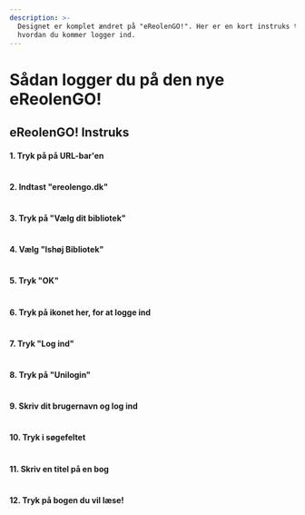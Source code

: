 ```yaml
---
description: >-
  Designet er komplet ændret på "eReolenGO!". Her er en kort instruks til,
  hvordan du kommer logger ind.
---
```


# Sådan logger du på den nye eReolenGO!

## eReolenGO! Instruks

#### 1. Tryk på på URL-bar'en

<figure><img src="../.gitbook/assets/image (1) (1).png" alt=""><figcaption></figcaption></figure>

#### 2. Indtast "ereolengo.dk"

<figure><img src="../.gitbook/assets/step-1.png" alt=""><figcaption></figcaption></figure>

#### 3. Tryk på "Vælg dit bibliotek"

<figure><img src="../.gitbook/assets/step-2.png" alt=""><figcaption></figcaption></figure>

#### 4. Vælg "Ishøj Bibliotek"

<figure><img src="../.gitbook/assets/image (2) (1).png" alt=""><figcaption></figcaption></figure>

#### 5. Tryk "OK"

<figure><img src="../.gitbook/assets/step-4.png" alt=""><figcaption></figcaption></figure>

#### 6. Tryk på ikonet her, for at logge ind

<figure><img src="../.gitbook/assets/step-5.png" alt=""><figcaption></figcaption></figure>

#### 7. Tryk "Log ind"

<figure><img src="../.gitbook/assets/step-6.png" alt=""><figcaption></figcaption></figure>

#### 8. Tryk på "Unilogin"

<figure><img src="../.gitbook/assets/step-7.png" alt=""><figcaption></figcaption></figure>

#### 9. Skriv dit brugernavn og log ind

<figure><img src="../.gitbook/assets/step-8.png" alt=""><figcaption></figcaption></figure>

#### 10. Tryk i søgefeltet

<figure><img src="../.gitbook/assets/image (3).png" alt=""><figcaption></figcaption></figure>

#### 11. Skriv en titel på en bog

<figure><img src="../.gitbook/assets/step-10.png" alt=""><figcaption></figcaption></figure>

#### 12. Tryk på bogen du vil læse!

<figure><img src="../.gitbook/assets/step-11.png" alt=""><figcaption></figcaption></figure>
